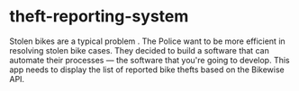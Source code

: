 # theft-reporting-system
Stolen bikes are a typical problem . The Police want to be more efficient in resolving stolen bike cases. They decided to build a software that can automate their processes — the software that you're going to develop.  This app needs to display the list of reported bike thefts based on the Bikewise API.

